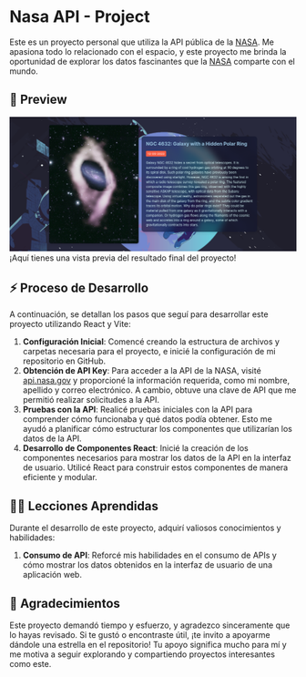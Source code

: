 # Nasa API - Project

Este es un proyecto personal que utiliza la API pública de la [NASA](https://api.nasa.gov/). Me apasiona todo lo relacionado con el espacio, y este proyecto me brinda la oportunidad de explorar los datos fascinantes que la [NASA](https://nasa.gov/) comparte con el mundo.

## 🌌 Preview

![Preview](/preview.png)
¡Aquí tienes una vista previa del resultado final del proyecto!

## ⚡ Proceso de Desarrollo

A continuación, se detallan los pasos que seguí para desarrollar este proyecto utilizando React y Vite:

1. **Configuración Inicial**: Comencé creando la estructura de archivos y carpetas necesaria para el proyecto, e inicié la configuración de mi repositorio en GitHub.
2. **Obtención de API Key**: Para acceder a la API de la NASA, visité [api.nasa.gov](https://api.nasa.gov/) y proporcioné la información requerida, como mi nombre, apellido y correo electrónico. A cambio, obtuve una clave de API que me permitió realizar solicitudes a la API.
3. **Pruebas con la API**: Realicé pruebas iniciales con la API para comprender cómo funcionaba y qué datos podía obtener. Esto me ayudó a planificar cómo estructurar los componentes que utilizarían los datos de la API.
4. **Desarrollo de Componentes React**: Inicié la creación de los componentes necesarios para mostrar los datos de la API en la interfaz de usuario. Utilicé React para construir estos componentes de manera eficiente y modular.

## 👨‍💻 Lecciones Aprendidas

Durante el desarrollo de este proyecto, adquirí valiosos conocimientos y habilidades:

1. **Consumo de API**: Reforcé mis habilidades en el consumo de APIs y cómo mostrar los datos obtenidos en la interfaz de usuario de una aplicación web.

## 🙏 Agradecimientos

Este proyecto demandó tiempo y esfuerzo, y agradezco sinceramente que lo hayas revisado. Si te gustó o encontraste útil, ¡te invito a apoyarme dándole una estrella en el repositorio! Tu apoyo significa mucho para mí y me motiva a seguir explorando y compartiendo proyectos interesantes como este.
